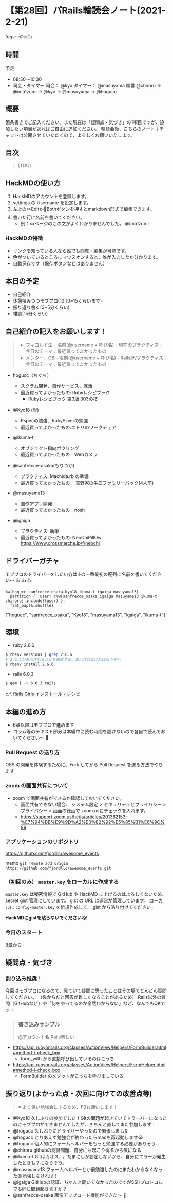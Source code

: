 # 【第28回】パRails輪読会ノート(2021-2-21)
###### tags: `パRails`
## 時間
予定
- 08:30〜10:30
- 司会・タイマー
司会：  @kyo
タイマー： @masuyama
順番 @chiroru → @ima1zumi → @kyo → @masuyama → @hogucc

## 概要
箇条書きでご記入ください。また現在は「疑問点・気づき」の1項目ですが、追加したい項目があればご自由に追加ください。
輪読会後、こちらのノート＋チャットは公開させていただくので、よろしくお願いいたします。

## 目次
> [TOC]

## HackMDの使い方
1. HackMDのアカウントを登録します。
2. settings の Username を設定します。
3. 左上の✏️Editか📖Bothボタンを押すとmarkdown形式で編集できます。
4. 書いた行に名前を書いてください。
    - 例：xxページのこの文がよくわかりませんでした。 @ima1zumi 

### HackMDの特徴
- リンクを知っている人なら誰でも閲覧・編集が可能です。
- 色がついているところにマウスオンすると、誰が入力したか分かります。
- 自動保存です（保存ボタンなどはありません）

## 本日の予定
- 自己紹介
- 休憩挟みつつモブプロ(10:10~15くらいまで)
- 振り返り書く(3~5分くらい)
- 雑談(15分くらい)


## 自己紹介の記入をお願いします！
> - フィヨルド生
    - 名前(@username + 呼び名)
    - 現在のプラクティス 
    - 今日のテーマ：最近買ってよかったもの
> - メンター、OB
    - 名前(@username + 呼び名)
    - Rails歴/プラクティス
    - 今日のテーマ：最近買ってよかったもの

- hogucc（おぐち）
    - スクラム開発、自作サービス、就活
    - 最近買ってよかったもの: Rubyレシピブック
      - [Rubyレシピブック 第3版 303の技](https://www.amazon.co.jp/Ruby%E3%83%AC%E3%82%B7%E3%83%94%E3%83%96%E3%83%83%E3%82%AF-%E7%AC%AC3%E7%89%88-303%E3%81%AE%E6%8A%80-%E9%9D%92%E6%9C%A8-%E5%B3%B0%E9%83%8E/dp/4797359986)

- @Kyo18 (岸)
    - Rspecの勉強、RubySilverの勉強
    - 最近買ってよかったもの:ニトリのワークチェア

- @ikuma-t
    - オブジェクト指向ボウリング
    - 最近買ってよかったもの：Webカメラ

- @sanfrecce-osaka(もりつか)
    - プラクティス: Machida.rb の準備
    - 最近買ってよかったもの： 吉野家の牛皿ファミリーパック(4人前)

- @masuyama13 
    - 自作アプリ開発
    - 最近買ってよかったもの：nosh

- @igaiga
  - プラクティス: 執筆
  - 最近買ってよかったもの: NeoChiPillOw https://www.crossmarche.jp/f/neochi

## ドライバーガチャ

モブプロのドライバーをしたい方は↓の一番最初の配列に名前を書いてください〜 :+1: :+1: :+1:

```ruby=
%w[hogucc sanfrecce_osaka Kyo18 ikuma-t igaiga masuyama13].
  partition { |user| !%w[sanfrecce_osaka igaiga masuyama13 ikuma-t chiroru].include?(user) }.
  flat_map(&:shuffle)
```

 ["hogucc", "sanfrecce_osaka", "Kyo18", "masuyama13", "igaiga", "ikuma-t"]

## 環境

- ruby 2.6.6

```bash
$ rbenv versions | grep 2.6.6
# 2.6.6が表示されることを確認する。表示されなければ以下実行
$ rbenv install 2.6.6
```

- rails 6.0.3
```bash
$ gem i -v 6.0.3 rails
```

c.f. [Rails Girls インストール・レシピ](https://railsgirls.jp/install)

## 本編の進め方

- 6章以降はモブプロで進めます
- コラム等のテキスト部分は本編中に読む時間を設けないので各自で読んでおいてください〜 :pray: 

### Pull Request の送り方

OSS の開発を体験するために、Fork してから Pull Request を送る方法でやります

### zoom の画面共有について

- zoom で画面共有ができるか確認しておいてください。
    - 画面共有できない場合、 システム設定 > セキュリティとプライバシー > プライバシー > 画面の録画で zoom.usにチェックを入れます。
    - https://support.zoom.us/hc/ja/articles/201362153-%E7%94%BB%E9%9D%A2%E3%82%92%E5%85%B1%E6%9C%89

### アプリケーションのリポジトリ

https://github.com/fjordllc/awesome_events

memo
`git remote add origin https://github.com/fjordllc/awesome_events.git`

### （初回のみ） `master.key` をローカルに作成する
`master.key` は秘密情報で GitHub や HackMD に上げるのはよろしくないため、 secret gist 管理にしています。 gist の URL は運営が管理しています。
ローカルに `config/master.key` を新規作成して、 gist から貼り付けてください。

**HackMDにgistを貼らないでくださいね!**

### 今日のスタート
8章から


## 疑問点・気づき

### 割り込み推奨！
今回はモブプロになるので、見ていて疑問に思ったことはその場でどんどん質問してください。
（後からだと回答が難しくなることがあるため）
Rails以外の質問（GitHubなど）や「何をやってるのか全然わからない」など、なんでもOKです！

>### 書き込みサンプル
>@アカウント名 Rails楽しい

- https://api.rubyonrails.org/classes/ActionView/Helpers/FormBuilder.html#method-i-check_box
    - form_with から直接呼び出しているのはこっち
- https://api.rubyonrails.org/classes/ActionView/Helpers/FormHelper.html#method-i-check_box
    - FormBuilder のメソッドがこっちを呼び出している

## 振り返り(よかった点・次回に向けての改善点等)
>※ より良い勉強会にするため、FBお願いします！

- @Kyo18 久しぶりの参加でした！Gitの問題が起きていてドラーバーになったのにモブプロができませんでしたが、きちんと直してまた参加します！
- @hogucc 久しぶりにドライバーやったので緊張しました
- @hogucc とりあえず勉強会が終わったらmacを再起動します😭 
- @hogucc 個人的にフォームヘルパーをもっと勉強する必要がありそう...
- @chiroru githubの認証問題、自分にも起こり得るから気になる
- @ikuma-t Gitはカオス...。たまにしか設定しないから、自分にエラーが発生したときも？になりそう。
- @masuyama13 フォームヘルパーとか前勉強したのにまたわからなくなった😩勉強しなければ！
- @igaiga GitHubの認証、ちゃんと聞いてなかったのですがSSHプロトコルでも同じ問題起きますか？
- @sanfrecce-osaka 画像アップロード機能ができた〜 :tada: 